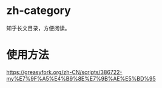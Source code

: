 # zh-category
知乎长文目录，方便阅读。

# 使用方法
https://greasyfork.org/zh-CN/scripts/386722-my%E7%9F%A5%E4%B9%8E%E7%9B%AE%E5%BD%95

